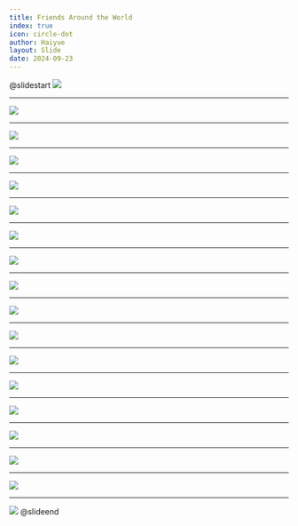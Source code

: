 ```yaml
---
title: Friends Around the World
index: true
icon: circle-dot
author: Haiyue
layout: Slide
date: 2024-09-23
---
```

 
@slidestart
![](https://raw.githubusercontent.com/yclord/reading/refs/heads/master/english/Level-K/Friends%20Around%20the%20World/001.webp)

---

![](https://raw.githubusercontent.com/yclord/reading/refs/heads/master/english/Level-K/Friends%20Around%20the%20World/002.webp)

---

![](https://raw.githubusercontent.com/yclord/reading/refs/heads/master/english/Level-K/Friends%20Around%20the%20World/003.webp)

---

![](https://raw.githubusercontent.com/yclord/reading/refs/heads/master/english/Level-K/Friends%20Around%20the%20World/004.webp)

---

![](https://raw.githubusercontent.com/yclord/reading/refs/heads/master/english/Level-K/Friends%20Around%20the%20World/005.webp)

---

![](https://raw.githubusercontent.com/yclord/reading/refs/heads/master/english/Level-K/Friends%20Around%20the%20World/006.webp)

---

![](https://raw.githubusercontent.com/yclord/reading/refs/heads/master/english/Level-K/Friends%20Around%20the%20World/007.webp)

---

![](https://raw.githubusercontent.com/yclord/reading/refs/heads/master/english/Level-K/Friends%20Around%20the%20World/008.webp)

---

![](https://raw.githubusercontent.com/yclord/reading/refs/heads/master/english/Level-K/Friends%20Around%20the%20World/009.webp)

---

![](https://raw.githubusercontent.com/yclord/reading/refs/heads/master/english/Level-K/Friends%20Around%20the%20World/010.webp)

---

![](https://raw.githubusercontent.com/yclord/reading/refs/heads/master/english/Level-K/Friends%20Around%20the%20World/011.webp)

---

![](https://raw.githubusercontent.com/yclord/reading/refs/heads/master/english/Level-K/Friends%20Around%20the%20World/012.webp)

---

![](https://raw.githubusercontent.com/yclord/reading/refs/heads/master/english/Level-K/Friends%20Around%20the%20World/013.webp)

---

![](https://raw.githubusercontent.com/yclord/reading/refs/heads/master/english/Level-K/Friends%20Around%20the%20World/014.webp)

---

![](https://raw.githubusercontent.com/yclord/reading/refs/heads/master/english/Level-K/Friends%20Around%20the%20World/015.webp)

---

![](https://raw.githubusercontent.com/yclord/reading/refs/heads/master/english/Level-K/Friends%20Around%20the%20World/016.webp)

---

![](https://raw.githubusercontent.com/yclord/reading/refs/heads/master/english/Level-K/Friends%20Around%20the%20World/017.webp)

---

![](https://raw.githubusercontent.com/yclord/reading/refs/heads/master/english/Level-K/Friends%20Around%20the%20World/018.webp)
@slideend